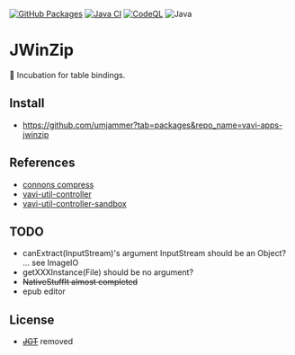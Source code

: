 [![GitHub Packages](https://github.com/umjammer/vavi-apps-jwinzip/actions/workflows/maven-publish.yml/badge.svg)](https://github.com/umjammer?tab=packages&repo_name=vavi-apps-jwinzip)
[![Java CI](https://github.com/umjammer/vavi-apps-jwinzip/actions/workflows/maven.yml/badge.svg)](https://github.com/umjammer/vavi-apps-jwinzip/actions/workflows/maven.yml)
[![CodeQL](https://github.com/umjammer/vavi-apps-jwinzip/actions/workflows/codeql-analysis.yml/badge.svg)](https://github.com/umjammer/vavi-apps-jwinzip/actions/workflows/codeql-analysis.yml)
![Java](https://img.shields.io/badge/Java-17-b07219)

# JWinZip

🐣 Incubation for table bindings.

## Install

* https://github.com/umjammer?tab=packages&repo_name=vavi-apps-jwinzip

## References

 * [connons compress](http://jakarta.apache.org/commons/sandbox/compress/apidocs/index.html)
 * [vavi-util-controller](https://github.com/umjammer/vavi-util-controller)
 * [vavi-util-controller-sandbox](https://github.com/umjammer/vavi-util-controller-sandbox)

## TODO

 * canExtract(InputStream)'s argument InputStream should be an Object? ... see ImageIO
 * getXXXInstance(File) should be no argument?
 * ~~NativeStuffIt almost completed~~
 * epub editor

## License

 * ~~[JGT](http://www.gjt.org/doc/gpl/)~~ removed
